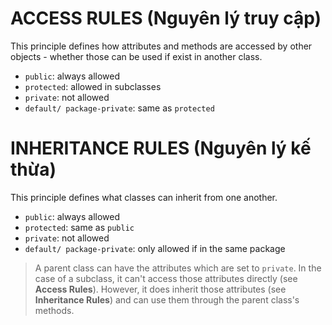 # ACCESS RULES (Nguyên lý truy cập)
This principle defines how attributes and methods are accessed by other objects - whether those can be used if exist in another class.
* `public`: always allowed
* `protected`: allowed in subclasses
* `private`: not allowed
* `default/ package-private`: same as `protected`

# INHERITANCE RULES (Nguyên lý kế thừa)
This principle defines what classes can inherit from one another. 
* `public`: always allowed
* `protected`: same as `public` 
* `private`: not allowed
* `default/ package-private`: only allowed if in the same package

> A parent class can have the attributes which are set to `private`. In the case of a subclass, it can't access those attributes directly (see **Access Rules**). However, it does inherit those attributes (see **Inheritance Rules**) and can use them through the parent class's methods.